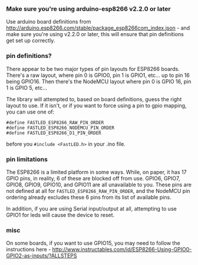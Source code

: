 ### Make sure you're using arduino-esp8266 v2.2.0 or later

Use arduino board definitions from http://arduino.esp8266.com/stable/package_esp8266com_index.json - and make sure you're using v2.2.0 or later, this will ensure that pin definitions get set up correctly.

### pin definitions?

There appear to be two major types of pin layouts for ESP8266 boards.  There's a raw layout, where pin 0 is GPIO0, pin 1 is GPIO1, etc... up to pin 16 being GPIO16.  Then there's the NodeMCU layout where pin 0 is GPIO 16, pin 1 is GPIO 5, etc... 

The library will attempted to, based on board definitions, guess the right layout to use.  If it isn't, or if you want to force using a pin to gpio mapping, you can use one of:

```
#define FASTLED_ESP8266_RAW_PIN_ORDER
#define FASTLED_ESP8266_NODEMCU_PIN_ORDER
#define FASTLED_ESP8266_D1_PIN_ORDER
```

before you `#include <FastLED.h>` in your .ino file.

### pin limitations

The ESP8266 is a limited platform in some ways.  While, on paper, it has 17 GPIO pins, in reality, 6 of these are blocked off from use.  GPIO6, GPIO7, GPIO8, GPIO9, GPIO10, and GPIO11 are all unavailable to you.  These pins are not defined at all for `FASTLED_ESP8266_RAW_PIN_ORDER`, and the NodeMCU pin ordering already excludes these 6 pins from its list of available pins.

In addition, if you are using Serial input/output at all, attempting to use GPIO1 for leds will cause the device to reset.  

### misc

On some boards, if you want to use GPIO15, you may need to follow the instructions here - http://www.instructables.com/id/ESP8266-Using-GPIO0-GPIO2-as-inputs/?ALLSTEPS